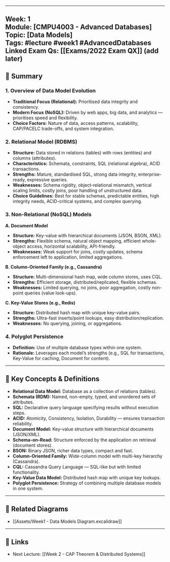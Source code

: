 
---
Week: 1  
Module: [CMPU4003 - Advanced Databases]  
Topic: [Data Models]  
Tags: #lecture #week1 #AdvancedDatabases  
Linked Exam Qs: [[Exams/2022 Exam QX]] (add later)  
---

## 📘 Summary

### 1. Overview of Data Model Evolution
- **Traditional Focus (Relational):** Prioritised data integrity and consistency.  
- **Modern Focus (NoSQL):** Driven by web apps, big data, and analytics — prioritises speed and flexibility.  
- **Choice Factors:** Nature of data, access patterns, scalability, CAP/PACELC trade-offs, and system integration.

### 2. Relational Model (RDBMS)
- **Structure:** Data stored in relations (tables) with rows (entities) and columns (attributes).  
- **Characteristics:** Schemata, constraints, SQL (relational algebra), ACID transactions.  
- **Strengths:** Mature, standardised SQL, strong data integrity, enterprise-ready, expressive queries.  
- **Weaknesses:** Schema rigidity, object-relational mismatch, vertical scaling limits, costly joins, poor handling of unstructured data.  
- **Choice Guidelines:** Best for stable schemas, predictable entities, high integrity needs, ACID-critical systems, and complex querying.

### 3. Non-Relational (NoSQL) Models

**A. Document Model**
- **Structure:** Key-value with hierarchical documents (JSON, BSON, XML).  
- **Strengths:** Flexible schema, natural object mapping, efficient whole-object access, horizontal scalability, API-friendly.  
- **Weaknesses:** Weak support for joins, costly updates, schema enforcement left to application, limited aggregations.

**B. Column-Oriented Family (e.g., Cassandra)**
- **Structure:** Multi-dimensional hash map, wide column stores, uses CQL.  
- **Strengths:** Efficient storage, distributed/replicated, flexible schemas.  
- **Weaknesses:** Limited querying, no joins, poor aggregation, costly non-point queries (value look-ups).

**C. Key-Value Stores (e.g., Redis)**
- **Structure:** Distributed hash map with unique key-value pairs.  
- **Strengths:** Ultra-fast inserts/point lookups, easy distribution/replication.  
- **Weaknesses:** No querying, joining, or aggregations.

### 4. Polyglot Persistence
- **Definition:** Use of multiple database types within one system.  
- **Rationale:** Leverages each model’s strengths (e.g., SQL for transactions, Key-Value for caching, Document for content).

---

## 🔑 Key Concepts & Definitions

- **Relational Data Model:** Database as a collection of relations (tables).  
- **Schemata (RDM):** Named, non-empty, typed, and unordered sets of attributes.  
- **SQL:** Declarative query language specifying results without execution steps.  
- **ACID:** Atomicity, Consistency, Isolation, Durability — ensures transaction reliability.  
- **Document Model:** Key-value structure with hierarchical documents (JSON/XML).  
- **Schema-on-Read:** Structure enforced by the application on retrieval (document stores).  
- **BSON:** Binary JSON, richer data types, compact and fast.  
- **Column-Oriented Family:** Wide-column model with multi-key hierarchy (Cassandra).  
- **CQL:** Cassandra Query Language — SQL-like but with limited functionality.  
- **Key-Value Data Model:** Distributed hash map with unique key lookups.  
- **Polyglot Persistence:** Strategy of combining multiple database models in one system.

---


## 🔗 Related Diagrams
- [[Assets/Week1 - Data Models Diagram.excalidraw]]

---

## 🔄 Links
- Next Lecture: [[Week 2 - CAP Theorem & Distributed Systems]]
